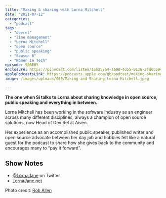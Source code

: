 ```yaml
---
title: "Making & sharing with Lorna Mitchell"
date: "2021-07-12"
categories: 
  - "podcast"
tags: 
  - "devrel"
  - "line management"
  - "Lorna Mitchell"
  - "open source"
  - "public speaking"
  - "Season 6"
  - "Women In Tech"
episode: S06E05
enclosure: https://pinecast.com/listen/1ea35764-aa98-4d55-9126-2fd6b594d7b0.mp3
applePodcastsLink: https://podcasts.apple.com/gb/podcast/making-sharing-with-lorna-mitchell/id1490247567?i=1000587027878
image: /images/uploads/S06/Making-and-Sharing-Lorna-Mitchell.jpeg

---
```


**The one when Si talks to Lorna about sharing knowledge in open source, public speaking and everything in between.**

Lorna Mitchell has been working in the software industry as an engineer across many different disciplines, always a champion of open source solutions, now Head of Dev Rel at Aiven.

Her experience as an accomplished public speaker, published writer and open source advocate between her day job and hobbies felt like a natural guest for the podcast to share how she gives back to the community and encourages many to “pay it forward”.

## Show Notes

- [@LornaJane](http://twitter.com/lornajane) on Twitter
- [LornaJane.net](http://lornajane.net)

Photo credit: [Rob Allen](https://www.flickr.com/photos/akrabat/22886213520/)

